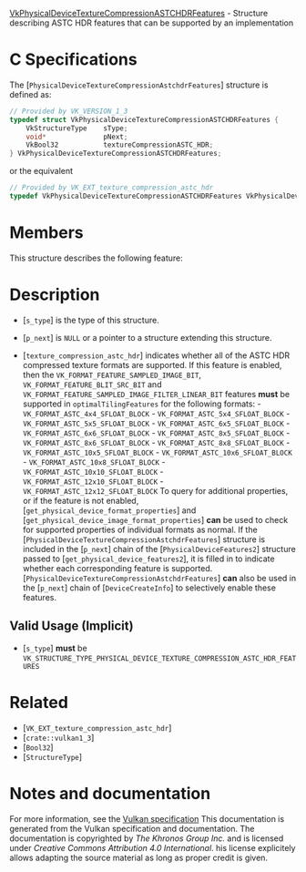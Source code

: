 [VkPhysicalDeviceTextureCompressionASTCHDRFeatures](https://www.khronos.org/registry/vulkan/specs/1.3-extensions/man/html/VkPhysicalDeviceTextureCompressionASTCHDRFeatures.html) - Structure describing ASTC HDR features that can be supported by an implementation

# C Specifications
The [`PhysicalDeviceTextureCompressionAstchdrFeatures`] structure is
defined as:
```c
// Provided by VK_VERSION_1_3
typedef struct VkPhysicalDeviceTextureCompressionASTCHDRFeatures {
    VkStructureType    sType;
    void*              pNext;
    VkBool32           textureCompressionASTC_HDR;
} VkPhysicalDeviceTextureCompressionASTCHDRFeatures;
```
or the equivalent
```c
// Provided by VK_EXT_texture_compression_astc_hdr
typedef VkPhysicalDeviceTextureCompressionASTCHDRFeatures VkPhysicalDeviceTextureCompressionASTCHDRFeaturesEXT;
```

# Members
This structure describes the following feature:

# Description
- [`s_type`] is the type of this structure.
- [`p_next`] is `NULL` or a pointer to a structure extending this structure.

- [`texture_compression_astc_hdr`] indicates whether all of the ASTC HDR compressed texture formats are supported. If this feature is enabled, then the `VK_FORMAT_FEATURE_SAMPLED_IMAGE_BIT`, `VK_FORMAT_FEATURE_BLIT_SRC_BIT` and `VK_FORMAT_FEATURE_SAMPLED_IMAGE_FILTER_LINEAR_BIT` features  **must**  be supported in `optimalTilingFeatures` for the following formats:  - `VK_FORMAT_ASTC_4x4_SFLOAT_BLOCK`  - `VK_FORMAT_ASTC_5x4_SFLOAT_BLOCK`  - `VK_FORMAT_ASTC_5x5_SFLOAT_BLOCK`  - `VK_FORMAT_ASTC_6x5_SFLOAT_BLOCK`  - `VK_FORMAT_ASTC_6x6_SFLOAT_BLOCK`  - `VK_FORMAT_ASTC_8x5_SFLOAT_BLOCK`  - `VK_FORMAT_ASTC_8x6_SFLOAT_BLOCK`  - `VK_FORMAT_ASTC_8x8_SFLOAT_BLOCK`  - `VK_FORMAT_ASTC_10x5_SFLOAT_BLOCK`  - `VK_FORMAT_ASTC_10x6_SFLOAT_BLOCK`  - `VK_FORMAT_ASTC_10x8_SFLOAT_BLOCK`  - `VK_FORMAT_ASTC_10x10_SFLOAT_BLOCK`  - `VK_FORMAT_ASTC_12x10_SFLOAT_BLOCK`  - `VK_FORMAT_ASTC_12x12_SFLOAT_BLOCK` To query for additional properties, or if the feature is not enabled, [`get_physical_device_format_properties`] and [`get_physical_device_image_format_properties`] **can**  be used to check for supported properties of individual formats as normal.
If the [`PhysicalDeviceTextureCompressionAstchdrFeatures`] structure is included in the [`p_next`] chain of the
[`PhysicalDeviceFeatures2`] structure passed to
[`get_physical_device_features2`], it is filled in to indicate whether each
corresponding feature is supported.
[`PhysicalDeviceTextureCompressionAstchdrFeatures`] **can**  also be used in the [`p_next`] chain of
[`DeviceCreateInfo`] to selectively enable these features.
## Valid Usage (Implicit)
-  [`s_type`] **must**  be `VK_STRUCTURE_TYPE_PHYSICAL_DEVICE_TEXTURE_COMPRESSION_ASTC_HDR_FEATURES`

# Related
- [`VK_EXT_texture_compression_astc_hdr`]
- [`crate::vulkan1_3`]
- [`Bool32`]
- [`StructureType`]

# Notes and documentation
For more information, see the [Vulkan specification](https://www.khronos.org/registry/vulkan/specs/1.3-extensions/html/vkspec.html)
This documentation is generated from the Vulkan specification and documentation.
The documentation is copyrighted by *The Khronos Group Inc.* and is licensed under *Creative Commons Attribution 4.0 International*.
his license explicitely allows adapting the source material as long as proper credit is given.
        